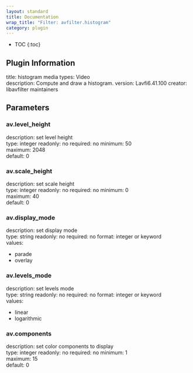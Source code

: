 ```yaml
---
layout: standard
title: Documentation
wrap_title: "Filter: avfilter.histogram"
category: plugin
---
```

* TOC
{:toc}

## Plugin Information

title: histogram
media types:
Video  
description: Compute and draw a histogram.
version: Lavfi6.41.100
creator: libavfilter maintainers

## Parameters

### av.level_height

description:
set level height  
type: integer
readonly: no
required: no
minimum: 50  
maximum: 2048  
default: 0  

### av.scale_height

description:
set scale height  
type: integer
readonly: no
required: no
minimum: 0  
maximum: 40  
default: 0  

### av.display_mode

description:
set display mode  
type: string
readonly: no
required: no
format: integer or keyword  
values:
* parade
* overlay

### av.levels_mode

description:
set levels mode  
type: string
readonly: no
required: no
format: integer or keyword  
values:
* linear
* logarithmic

### av.components

description:
set color components to display  
type: integer
readonly: no
required: no
minimum: 1  
maximum: 15  
default: 0  

